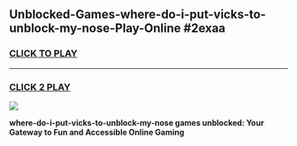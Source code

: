 
## Unblocked-Games-where-do-i-put-vicks-to-unblock-my-nose-Play-Online #2exaa
<h3>
<a href="https://news.freeplayer.one?title=where-do-i-put-vicks-to-unblock-my-nose&ref=3">CLICK TO PLAY</a></h3>
<hr>

<h3>
<a href="https://news.freeplayer.one?title=where-do-i-put-vicks-to-unblock-my-nose&ref=3">CLICK 2 PLAY</a>
  
</h3>

<a href="https://news.freeplayer.one?title=where-do-i-put-vicks-to-unblock-my-nose&ref=3"><img src="https://clearcache.store/games.png"></a>


**where-do-i-put-vicks-to-unblock-my-nose games unblocked: Your Gateway to Fun and Accessible Online Gaming**
